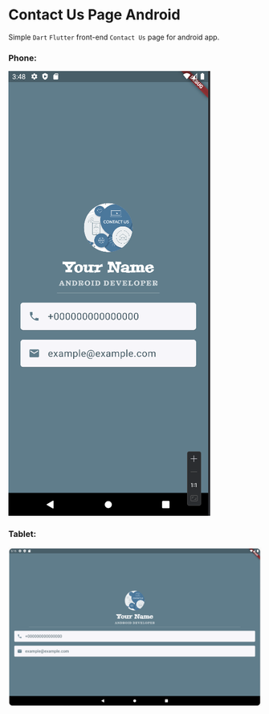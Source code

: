 # Contact Us Page Android

Simple `Dart` `Flutter` front-end `Contact Us` page for android app.

### Phone:

![contact_us.png](images%2Fcontact_us.png)

### Tablet:

![img.png](images/contact_us_tablet.png)